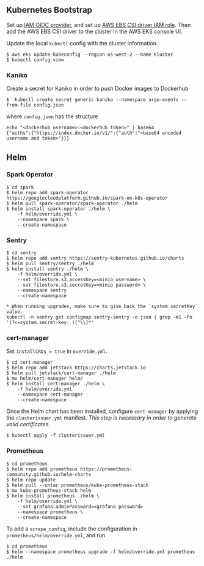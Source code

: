 ## Kubernetes Bootstrap
Set up [IAM OIDC provider](https://docs.aws.amazon.com/eks/latest/userguide/enable-iam-roles-for-service-accounts.html),
and set up [AWS EBS CSI driver IAM role](https://docs.aws.amazon.com/eks/latest/userguide/csi-iam-role.html).
Then add the AWS EBS CSI driver to the cluster in the AWS EKS console UI.

Update the local `kubectl` config with the cluster information.
```
$ aws eks update-kubeconfig --region us-west-2 --name kluster
$ kubectl config view
```

### Kaniko
Create a secret for Kaniko in order to push Docker images to Dockerhub
```
$  kubectl create secret generic kaniko --namespace argo-events --from-file config.json
```
where `config.json` has the structure
```
echo "<dockerhub username>:<dockerhub token>" | base64
{"auths":{"https://index.docker.io/v1/":{"auth":"<base64 encoded username and token>"}}}
```

## Helm

### Spark Operator
```
$ cd spark
$ helm repo add spark-operator https://googlecloudplatform.github.io/spark-on-k8s-operator
$ helm pull spark-operator/spark-operator ./helm
$ helm install spark-operator ./helm \
    -f helm/override.yml \
    --namespace spark \
    --create-namespace
```

### Sentry
```
$ cd sentry
$ helm repo add sentry https://sentry-kubernetes.github.io/charts
$ helm pull sentry/sentry ./helm
$ helm install sentry ./helm \
    -f helm/override.yml \
    --set filestore.s3.accessKey=<minio username> \
    --set filestore.s3.secretKey=<minio password> \
    --namespace sentry
    --create-namespace

* When running upgrades, make sure to give back the `system.secretKey` value.
kubectl -n sentry get configmap sentry-sentry -o json | grep -m1 -Po '(?<=system.secret-key: )[^\\]*'
```

### cert-manager
Set `installCRDs = true` in `override.yml`.
```
$ cd cert-manager
$ helm repo add jetstack https://charts.jetstack.io
$ helm pull jetstack/cert-manager ./helm
$ mv helm/cert-manager helm/
$ helm install cert-manager ./helm \
    -f helm/override.yml
    --namespace cert-manager
    --create-namespace
```
Once the Helm chart has been installed, configure `cert-manager` by applying the `clusterissuer.yml` 
manifest. *This step is necessary in order to generate valid certificates.*
```
$ kubectl apply -f clusterissuer.yml
```

### Prometheus
```
$ cd prometheus
$ helm repo add prometheus https://prometheus-community.github.io/helm-charts
$ helm repo update
$ helm pull --untar prometheus/kube-prometheus-stack
$ mv kube-prometheus-stack helm
$ helm install prometheus ./helm \
    -f helm/override.yml \
    --set grafana.adminPassword=<grafana password>
    --namespace prometheus \
    --create-namespace
```
To add a `scrape_config`, include the configuration in `prometheus/helm/override.yml`, and run
```
$ cd prometheus
$ helm --namespace prometheus upgrade -f helm/override.yml prometheus ./helm
```